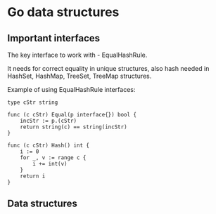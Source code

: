 # Go data structures

## Important interfaces

The key interface to work with - EqualHashRule.

It needs for correct equality in unique structures,
also hash needed in HashSet, HashMap, TreeSet, TreeMap structures. 

Example of using EqualHashRule interfaces:
````
type cStr string

func (c cStr) Equal(p interface{}) bool {
	incStr := p.(cStr)
	return string(c) == string(incStr)
}

func (c cStr) Hash() int {
	i := 0
	for _, v := range c {
		i += int(v)
	}
	return i
}
````

## Data structures